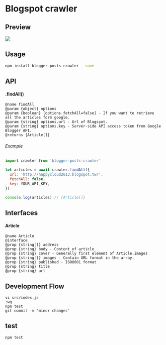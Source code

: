 # Blogspot crawler

## Preview

![](http://i.imgur.com/9zvm3KE.png)

## Usage

```sh
npm install blogger-posts-crawler --save
```

## API

#### .findAll()

```
@name findAll
@param {object} options
@param {boolean} [options.fetchAll=false] - If you want to retrieve all the articles form google.
@param {string} options.url - Url of Blogspot.
@param {string} options.key - Server-side API access token from Google Blogger API.
@returns {Article[]}
```

###### Example

```js
import crawler from 'blogger-posts-crawler'

let articles = await crawler.findAll({
  url: 'http://happycloud2013.blogspot.tw/',
  fetchAll: false,
  key: YOUR_API_KEY,
})

console.log(articles) // {Article[]}
```

## Interfaces

#### Article

```
@name Article
@interface
@prop {string[]} address
@prop {string} body - Content of article
@prop {string} cover - Generally first element of Article.images
@prop {string[]} images - Contain URL format in the array.
@prop {string} published - ISO8601 format
@prop {string} title
@prop {string} url
```

## Development Flow

```
vi src/index.js
:wq
npm test
git commit -m 'minor changes'
```

## test

```sh
npm test
```
